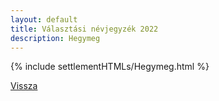 ```yaml
---
layout: default
title: Választási névjegyzék 2022
description: Hegymeg
---
```


{% include settlementHTMLs/Hegymeg.html %}

[Vissza](./)
